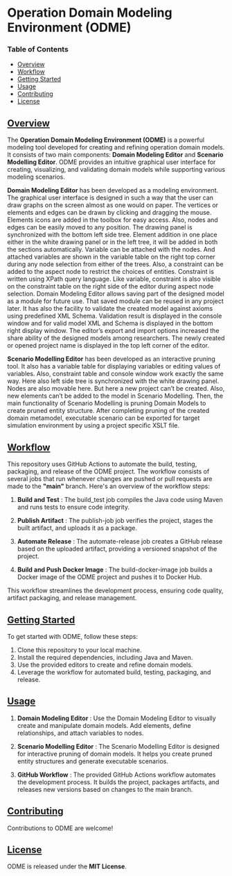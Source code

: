 # Operation Domain Modeling Environment (ODME)

### Table of Contents

* [Overview](#Overview)
* [Workflow](#workflow)
* [Getting Started](#getting-started)
* [Usage](#usage)
* [Contributing](#contributing)
* [License](#license)

## [Overview](#Overview)

The **Operation Domain Modeling Environment (ODME)** is a powerful modeling tool developed for creating and refining operation domain models. It consists of two main components: **Domain Modeling Editor** and **Scenario Modelling Editor**. ODME provides an intuitive graphical user interface for creating, visualizing, and validating domain models while supporting various modeling scenarios.

**Domain Modeling Editor** has been developed as a modeling environment. The graphical user interface is designed in such a way that the user can draw graphs on the screen almost as one would on paper. The vertices or elements and edges can be drawn by clicking and dragging the mouse. Elements icons are added in the toolbox for easy access. Also, nodes and edges can be easily moved to any position. The drawing panel is synchronized with the bottom left side tree. Element addition in one place either in the white drawing panel or in the left tree, it will be added in both the sections automatically. Variable can be attached with the nodes. And attached variables are shown in the variable table on the right top corner during any node selection from either of the trees. Also, a constraint can be added to the aspect node to restrict the choices of entities. Constraint is written using XPath query language. Like variable, constraint is also visible on the constraint table on the right side of the editor during aspect node selection. Domain Modeling Editor allows saving part of the designed model as a module for future use. That saved module can be reused in any project later. It has also the facility to validate the created model against axioms using predefined XML Schema. Validation result is displayed in the console window and for valid model XML and Schema is displayed in the bottom right display window. The editor’s export and import options increased the share ability of the designed models among researchers. The newly created or opened project name is displayed in the top left corner of the editor.

**Scenario Modelling Editor** has been developed as an interactive pruning tool. It also has a variable table for displaying variables or editing values of variables. Also, constraint table and console window work exactly the same way. Here also left side tree is synchronized with the white drawing panel. Nodes are also movable here. But here a new project can’t be created. Also, new elements can’t be added to the model in Scenario Modelling. Then, the main functionality of Scenario Modelling is pruning Domain Models to create pruned entity structure. After completing pruning of the created domain metamodel, executable scenario can be exported for target simulation environment by using a project specific XSLT file.

## [Workflow](#workflow)

This repository uses GitHub Actions to automate the build, testing, packaging, and release of the ODME project. The workflow consists of several jobs that run whenever changes are pushed or pull requests are made to the **"main"** branch. Here's an overview of the workflow steps:
1. **Build and Test** : The build_test job compiles the Java code using Maven and runs tests to ensure code integrity.

2. **Publish Artifact** : The publish-job job verifies the project, stages the built artifact, and uploads it as a package.

3. **Automate Release** : The automate-release job creates a GitHub release based on the uploaded artifact, providing a versioned snapshot of the project.

4. **Build and Push Docker Image** : The build-docker-image job builds a Docker image of the ODME project and pushes it to Docker Hub.

This workflow streamlines the development process, ensuring code quality, artifact packaging, and release management.

## [Getting Started](#getting-started)

To get started with ODME, follow these steps:

1. Clone this repository to your local machine.
2. Install the required dependencies, including Java and Maven.
3. Use the provided editors to create and refine domain models.
4. Leverage the workflow for automated build, testing, packaging, and release.

## [Usage](#usage)

1. **Domain Modeling Editor** : Use the Domain Modeling Editor to visually create and manipulate domain models. Add elements, define relationships, and attach variables to nodes.

2. **Scenario Modelling Editor** : The Scenario Modelling Editor is designed for interactive pruning of domain models. It helps you create pruned entity structures and generate executable scenarios.

3. **GitHub Workflow** : The provided GitHub Actions workflow automates the development process. It builds the project, packages artifacts, and releases new versions based on changes to the main branch.

## [Contributing](#contributing)

Contributions to ODME are welcome!

## [License](#license)

ODME is released under the **MIT License**.